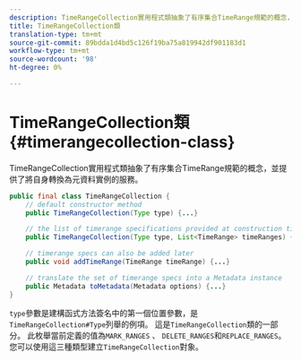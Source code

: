 ```yaml
---
description: TimeRangeCollection實用程式類抽象了有序集合TimeRange規範的概念，並提供了將自身轉換為元資料實例的服務。
title: TimeRangeCollection類
translation-type: tm+mt
source-git-commit: 89bdda1d4bd5c126f19ba75a819942df901183d1
workflow-type: tm+mt
source-wordcount: '98'
ht-degree: 0%

---
```



# TimeRangeCollection類{#timerangecollection-class}

TimeRangeCollection實用程式類抽象了有序集合TimeRange規範的概念，並提供了將自身轉換為元資料實例的服務。

<!--<a id="section_D87AA7BC628D458DAB12D5247AD34B41"></a>-->

```java
public final class TimeRangeCollection {
    // default constructor method
    public TimeRangeCollection(Type type) {...}

    // the list of timerange specifications provided at construction time 
    public TimeRangeCollection(Type type, List<TimeRange> timeRanges) {...}

    // timerange specs can also be added later
    public void addTimeRange(TimeRange timeRange) {...}

    // translate the set of timerange specs into a Metadata instance 
    public Metadata toMetadata(Metadata options) {...}
}
```

`type`參數是建構函式方法簽名中的第一個位置參數，是`TimeRangeCollection#Type`列舉的例項。 這是`TimeRangeCollection`類的一部分。 此枚舉當前定義的值為`MARK_RANGES` 、 `DELETE_RANGES`和`REPLACE_RANGES`。 您可以使用這三種類型建立`TimeRangeCollection`對象。
